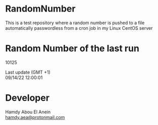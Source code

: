 # RandomNumber    
This is a test repository where a random number is pushed to a file automatically passwordless from a cron job in my Linux CentOS server    
# Random Number of the last run   
10125
      
Last update (GMT +1)    
09/14/22 12:00:01
# Developer    
Hamdy Abou El Anein   
hamdy.aea@protonmail.com
